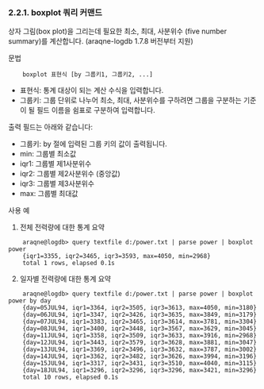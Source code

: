 ### 2.2.1. boxplot 쿼리 커맨드

상자 그림(box plot)을 그리는데 필요한 최소, 최대, 사분위수 (five number summary)를 계산합니다. (araqne-logdb 1.7.8 버전부터 지원)

문법

~~~~
	boxplot 표현식 [by 그룹키1, 그룹키2, ...]
~~~~

 * 표현식: 통계 대상이 되는 계산 수식을 입력합니다.
 * 그룹키: 그룹 단위로 나누어 최소, 최대, 사분위수를 구하려면 그룹을 구분하는 기준이 될 필드 이름을 쉼표로 구분하여 입력합니다.

출력 필드는 아래와 같습니다:

 * 그룹키: by 절에 입력된 그룹 키의 값이 출력됩니다.
 * min: 그룹별 최소값
 * iqr1: 그룹별 제1사분위수
 * iqr2: 그룹별 제2사분위수 (중앙값)
 * iqr3: 그룹별 제3사분위수
 * max: 그룹별 최대값

사용 예

1) 전체 전력량에 대한 통계 요약

~~~
    araqne@logdb> query textfile d:/power.txt | parse power | boxplot power
    {iqr1=3355, iqr2=3465, iqr3=3593, max=4050, min=2968}
    total 1 rows, elapsed 0.1s
~~~

2) 일자별 전력량에 대한 통계 요약

~~~
    araqne@logdb> query textfile d:/power.txt | parse power | boxplot power by day
    {day=05JUL94, iqr1=3364, iqr2=3505, iqr3=3613, max=4050, min=3180}
    {day=06JUL94, iqr1=3347, iqr2=3426, iqr3=3635, max=3849, min=3179}
    {day=07JUL94, iqr1=3383, iqr2=3465, iqr3=3614, max=3781, min=3304}
    {day=08JUL94, iqr1=3400, iqr2=3448, iqr3=3567, max=3629, min=3045}
    {day=11JUL94, iqr1=3358, iqr2=3509, iqr3=3633, max=3916, min=2968}
    {day=12JUL94, iqr1=3443, iqr2=3579, iqr3=3628, max=3881, min=3047}
    {day=13JUL94, iqr1=3369, iqr2=3496, iqr3=3632, max=3787, min=3002}
    {day=14JUL94, iqr1=3362, iqr2=3482, iqr3=3626, max=3994, min=3196}
    {day=15JUL94, iqr1=3317, iqr2=3431, iqr3=3510, max=4040, min=3115}
    {day=18JUL94, iqr1=3296, iqr2=3296, iqr3=3296, max=3421, min=3296}
    total 10 rows, elapsed 0.1s
~~~

